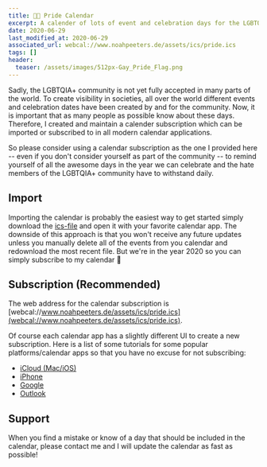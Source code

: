 ```yaml
---
title: 🏳️‍🌈 Pride Calendar
excerpt: A calender of lots of event and celebration days for the LGBTQIA+ community.
date: 2020-06-29
last_modified_at: 2020-06-29
associated_url: webcal://www.noahpeeters.de/assets/ics/pride.ics
tags: []
header:
  teaser: /assets/images/512px-Gay_Pride_Flag.png
---
```


Sadly, the LGBTQIA+ community is not yet fully accepted in many parts of the world. To create visibility in societies, all over the world different events and celebration dates have been created by and for the community.
Now, it is important that as many people as possible know about these days. Therefore, I created and maintain a calender subscription which can be imported or subscribed to in all modern calendar applications.

So please consider using a calendar subscription as the one I provided here -- even if you don't consider yourself as part of the community -- to remind yourself of all the awesome days in the year we can celebrate and the hate members of the LGBTQIA+ community have to withstand daily.

## Import

Importing the calendar is probably the easiest way to get started simply download the [ics-file](https://www.noahpeeters.de/assets/ics/pride.ics) and open it with your favorite calendar app. The downside of this approach is that you won't receive any future updates unless you manually delete all of the events from you calendar and redownload the most recent file. But we're in the year 2020 so you can simply subscribe to my calendar :tada:

## Subscription (Recommended)

The web address for the calendar subscription is [webcal://www.noahpeeters.de/assets/ics/pride.ics](webcal://www.noahpeeters.de/assets/ics/pride.ics).

Of course each calendar app has a slightly different UI to create a new subscription. Here is a list of some tutorials for some popular platforms/calendar apps so that you have no excuse for not subscribing:
 - [iCloud (Mac/iOS)](https://support.apple.com/en-us/HT202361)
 - [iPhone](https://www.macrumors.com/how-to/subscribe-to-calendars-on-iphone-ipad/)
 - [Google](https://support.google.com/calendar/answer/37100?co=GENIE.Platform%3DDesktop&hl=en)
 - [Outlook](https://support.microsoft.com/en-us/office/import-or-subscribe-to-a-calendar-in-outlook-com-cff1429c-5af6-41ec-a5b4-74f2c278e98c)

## Support

When you find a mistake or know of a day that should be included in the calendar, please contact me and I will update the calendar as fast as possible!
